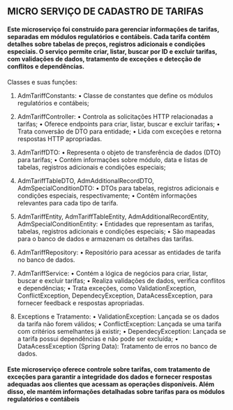 ## MICRO SERVIÇO DE CADASTRO DE TARIFAS ## 

#### Este microserviço foi construído para gerenciar informações de tarifas, separadas em módulos regulatórios e contábeis. Cada tarifa contém detalhes sobre tabelas de preços, registros adicionais e condições especiais. O serviço permite criar, listar, buscar por ID e excluir tarifas, com validações de dados, tratamento de exceções e detecção de conflitos e dependências. ####

Classes e suas funções:

1.	AdmTariffConstants:
    •	Classe de constantes que define os módulos regulatórios e contábeis;

2.	AdmTariffController:
    •	Controla as solicitações HTTP relacionadas a tarifas;
    •	Oferece endpoints para criar, listar, buscar e excluir tarifas;
    •	Trata conversão de DTO para entidade;
    •	Lida com exceções e retorna respostas HTTP apropriadas.

3.	AdmTariffDTO:
    •	Representa o objeto de transferência de dados (DTO) para tarifas;
    •	Contém informações sobre módulo, data e listas de tabelas, registros adicionais e condições especiais;

4.	AdmTariffTableDTO, AdmAdditionalRecordDTO, AdmSpecialConditionDTO:
    •	DTOs para tabelas, registros adicionais e condições especiais, respectivamente;
    •	Contêm informações relevantes para cada tipo de tarifa.

5.	AdmTariffEntity, AdmTariffTableEntity, AdmAdditionalRecordEntity, AdmSpecialConditionEntity:
    •	Entidades que representam as tarifas, tabelas, registros adicionais e condições especiais;
    •	São mapeadas para o banco de dados e armazenam os detalhes das tarifas.

6.	AdmTariffRepository:
    •	Repositório para acessar as entidades de tarifa no banco de dados.

7.	AdmTariffService:
    •	Contém a lógica de negócios para criar, listar, buscar e excluir tarifas;
    •	Realiza validações de dados, verifica conflitos e dependências;
    •	Trata exceções, como ValidationException, ConflictException, DependecyException, DataAcessException, para fornecer feedback e respostas apropriadas.
8.	Exceptions e Tratamento:
    •	ValidationException: Lançada se os dados da tarifa não forem válidos;
    •	ConflictException: Lançada se uma tarifa com critérios semelhantes já existir;
    •	DependecyException: Lançada se a tarifa possui dependências e não pode ser excluída;
    •	DataAcessException (Spring Data): Tratamento de erros no banco de dados.

#### Este microserviço oferece controle sobre tarifas, com tratamento de exceções para garantir a integridade dos dados e fornecer respostas adequadas aos clientes que acessam as operações disponíveis. Além disso, ele mantém informações detalhadas sobre tarifas para os módulos regulatórios e contábeis #### 
